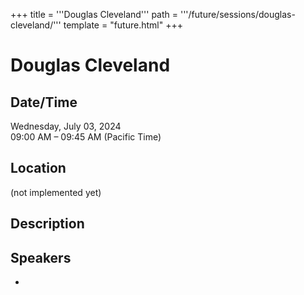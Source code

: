 +++
title = '''Douglas Cleveland'''
path = '''/future/sessions/douglas-cleveland/'''
template = "future.html"
+++

<h1>Douglas Cleveland</h1>
<h2>Date/Time</h2>
<p>Wednesday, July 03, 2024<br>
09:00 AM – 09:45 AM (Pacific Time)</p>
<h2>Location</h2>
(not implemented yet)
<h2>Description</h2>

<h2>Speakers</h2>
<ul><li><bound method Speaker.link of Speaker(data=SpeakerData(presenter_at=['799EFA5E-36F9-49BC-AF2B-6A8A7572A0BB'], speaker_biography='', speaker_display_name='Douglas Cleveland', speaker_first_name='Douglas', speaker_last_name='Cleveland', speaker_stub='0D68B11F-2013-498A-B1C0-73D895833165', speaker_title='', updated_date=datetime.date(2023, 9, 4)), updated=False, deleted=False)></li>

